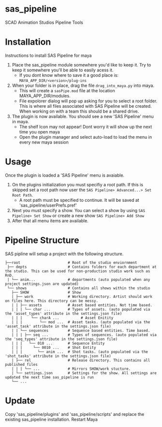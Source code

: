 # sas_pipeline
SCAD Animation Studios Pipeline Tools

# Installation
Instructions to install SAS Pipeline for maya
1. Place the sas_pipeline module somewhere you'd like to keep it. Try to keep it somewhere you'll be able to easily acess it.
    * If you dont know where to save it a good place is:
        `MAYA_APP_DIR/<version>/plug-ins`
2. When your folder is in place, drag the file `drag_into_maya.py` into maya.
    * This will create a `sasPipe.mod` file at the location  MAYA_APP_DIR/modules. 
    * File expolorer dialog will pop up asking for you to select a root folder. This is where all files associated with SAS Pipeline will be created. When working on with a team this should be a shared drive.
3. The plugin is now available. You should see a new 'SAS Pipeline' menu in maya. 
    * The shelf Icon may not appear! Dont worry it will show up the next time you open maya 
    * Open the plugin manager and select auto-load to load the menu in every new maya session



# Usage
Once the plugin is loaded a 'SAS Pipeline' menu is avaiable.
1. On the plugins initialization you must specifiy a root path. If this is skipped set a root path now user the `SAS Pipeline> Advanced...> Set Root Path`.
    * A root path must be specified to continue. It will be saved at 'sas_pipeline/userPrefs.pref'
2. Next you must specify a show. You can select a show by using `SAS Pipeline> Set Show` or create a new show `SAS Pipeline> Add Show`
3. After that all menu items are available.

# Pipeline Structure
SAS pipline will setup a project with the following structure.
```
├──root                      # Root of the studio enviornment
 ├── depts                   # Contains folders for each department at the studio. This can be used for non-production studio work such as RnD.
 | └── anim...               # departments (auto populated when any project settings.json are updated)
 └── shows                   # Contains all shows within the studio
   ├── SHOW                  # Show
   | ├── work                # Working directory. Artist should work on files here. This directory can be messy.
   | | ├── assets            # Asset based entities. Not time based.
   | | | └── char ...        # Types of assets. (auto populated via the 'asset_types' attribute in the settings.json file)
   | | |    └── charA ...          # Asset Enitity
   | | |        └── mod ...  # Asset tasks. (auto populated via the 'asset_task' attribute in the settings.json file)
   | | └── sequences         # Sequence based entities. Time based.
   | | | ├── seq ...         # Types of sequences. (auto populated via the 'seq_types' attribute in the settings.json file)
   | | |   └── 010 ...       # Sequence Entity
   | | |     └── 0010 ...    # Shot Entity
   | | |       └── anim ...  # Shot tasks. (auto populated via the 'shot_tasks' attribute in the settings.json file)
   | ├── rel                 # Release directory. This contains all published files
   | | | └── ...             # Mirrors SHOW/work stucture.
   | └── settings.json       # Settings for the show. All settings are updated the next time sas_pipeline is run
   └── ...
 ```


# Update
Copy 'sas_pipeline/plugins' and 'sas_pipeline/scripts' and replace the existing sas_pipeline installation.
Restart Maya


